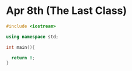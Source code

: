 # Apr 8th (The Last Class)

```C++
#include <iostream>

using namespace std;

int main(){

  return 0;
}

```
